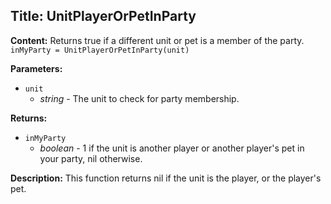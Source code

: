 ## Title: UnitPlayerOrPetInParty

**Content:**
Returns true if a different unit or pet is a member of the party.
`inMyParty = UnitPlayerOrPetInParty(unit)`

**Parameters:**
- `unit`
  - *string* - The unit to check for party membership.

**Returns:**
- `inMyParty`
  - *boolean* - 1 if the unit is another player or another player's pet in your party, nil otherwise.

**Description:**
This function returns nil if the unit is the player, or the player's pet.
